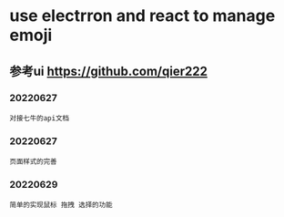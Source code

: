 # use electrron and react to manage emoji
## 参考ui https://github.com/qier222

### 20220627
```
对接七牛的api文档
```
### 20220627
```
页面样式的完善
```

### 20220629
```
简单的实现鼠标 拖拽 选择的功能
```